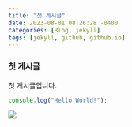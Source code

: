 ```yaml
---
title: "첫 게시글"
date: 2023-08-01 08:26:28 -0400
categories: [Blog, jekyll]
tags: [jekyll, github, github.io]
---
```


### 첫 게시글

첫 게시글입니다.

```javascript
console.log("Hello World!");
```

<img src="https://github.com/ho991217/ho991217.github.io/assets/84632077/a6a3a1e3-ad21-4c58-b19f-3145e2a32bb2"/>
